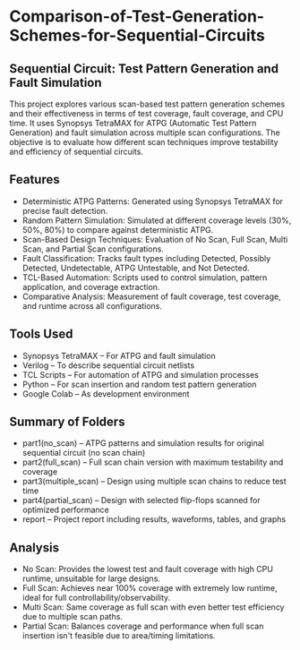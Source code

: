# Comparison-of-Test-Generation-Schemes-for-Sequential-Circuits
## Sequential Circuit: Test Pattern Generation and Fault Simulation
This project explores various scan-based test pattern generation schemes and their effectiveness in terms of test coverage, fault coverage, and CPU time. It uses Synopsys TetraMAX for ATPG (Automatic Test Pattern Generation) and fault simulation across multiple scan configurations. The objective is to evaluate how different scan techniques improve testability and efficiency of sequential circuits.

## Features
- Deterministic ATPG Patterns: Generated using Synopsys TetraMAX for precise fault detection.
- Random Pattern Simulation: Simulated at different coverage levels (30%, 50%, 80%) to compare against deterministic ATPG.
- Scan-Based Design Techniques: Evaluation of No Scan, Full Scan, Multi Scan, and Partial Scan configurations.
- Fault Classification: Tracks fault types including Detected, Possibly Detected, Undetectable, ATPG Untestable, and Not Detected.
- TCL-Based Automation: Scripts used to control simulation, pattern application, and coverage extraction.
- Comparative Analysis: Measurement of fault coverage, test coverage, and runtime across all configurations.

## Tools Used
- Synopsys TetraMAX – For ATPG and fault simulation
- Verilog – To describe sequential circuit netlists
- TCL Scripts – For automation of ATPG and simulation processes
- Python – For scan insertion and random test pattern generation
- Google Colab – As development environment

## Summary of Folders
- part1(no_scan) – ATPG patterns and simulation results for original sequential circuit (no scan chain)
- part2(full_scan) – Full scan chain version with maximum testability and coverage
- part3(multiple_scan) – Design using multiple scan chains to reduce test time
- part4(partial_scan) – Design with selected flip-flops scanned for optimized performance
- report – Project report including results, waveforms, tables, and graphs

## Analysis
- No Scan: Provides the lowest test and fault coverage with high CPU runtime, unsuitable for large designs.
- Full Scan: Achieves near 100% coverage with extremely low runtime, ideal for full controllability/observability.
- Multi Scan: Same coverage as full scan with even better test efficiency due to multiple scan paths.
- Partial Scan: Balances coverage and performance when full scan insertion isn't feasible due to area/timing limitations.


